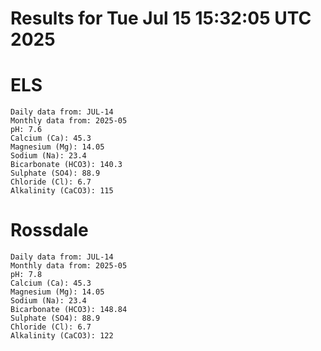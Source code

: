 # Results for Tue Jul 15 15:32:05 UTC 2025
# ELS
```
Daily data from: JUL-14
Monthly data from: 2025-05
pH: 7.6
Calcium (Ca): 45.3
Magnesium (Mg): 14.05
Sodium (Na): 23.4
Bicarbonate (HCO3): 140.3
Sulphate (SO4): 88.9
Chloride (Cl): 6.7
Alkalinity (CaCO3): 115
```
# Rossdale
```
Daily data from: JUL-14
Monthly data from: 2025-05
pH: 7.8
Calcium (Ca): 45.3
Magnesium (Mg): 14.05
Sodium (Na): 23.4
Bicarbonate (HCO3): 148.84
Sulphate (SO4): 88.9
Chloride (Cl): 6.7
Alkalinity (CaCO3): 122
```
